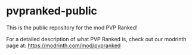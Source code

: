 # pvpranked-public
This is the public repository for the mod PVP Ranked!

For a detailed description of what PVP Ranked is, check out our modrinth page at: https://modrinth.com/mod/pvpranked
